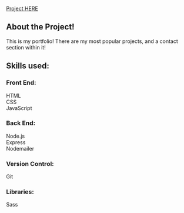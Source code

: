[Project HERE](https://www.dylancaldwell.tk)

## About the Project!

This is my portfolio! There are my most popular projects, and a contact section within it!

## Skills used:

### Front End:

HTML
<br />
CSS
<br />
JavaScript

### Back End:

Node.js
<br />
Express
<br />
Nodemailer

### Version Control:

Git

### Libraries:

Sass
